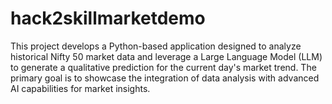 # hack2skillmarketdemo
This project develops a Python-based application designed to analyze historical Nifty 50 market data and leverage a Large Language Model (LLM) to generate a qualitative prediction for the current day's market trend. The primary goal is to showcase the integration of data analysis with advanced AI capabilities for market insights.
